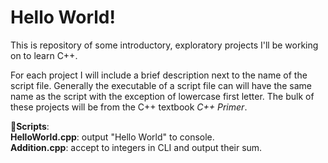 # Hello World!
This is repository of some introductory, exploratory projects I'll be working on to learn C++.  

For each project I will include a brief description next to the name of the script file. Generally the executable 
of a script file can will have the same name as the script with the exception of lowercase first letter. 
The bulk of these projects will be from the C++ textbook _C++ Primer_.  

📜__Scripts__:  
**HelloWorld.cpp**: output "Hello World" to console.  
**Addition.cpp**: accept to integers in CLI and output their sum.  